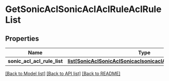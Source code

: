 # GetSonicAclSonicAclAclRuleAclRuleList

## Properties
Name | Type | Description | Notes
------------ | ------------- | ------------- | -------------
**sonic_acl_acl_rule_list** | [**list[SonicAclSonicAclSonicaclsonicaclACLRULEACLRULELIST]**](SonicAclSonicAclSonicaclsonicaclACLRULEACLRULELIST.md) |  | [optional] 

[[Back to Model list]](../README.md#documentation-for-models) [[Back to API list]](../README.md#documentation-for-api-endpoints) [[Back to README]](../README.md)


